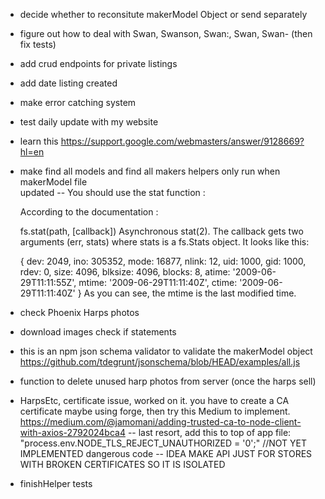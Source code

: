 - decide whether to reconsitute makerModel Object or send separately

- figure out how to deal with Swan, Swanson, Swan:, Swan, Swan- (then fix tests)

- add crud endpoints for private listings

- add date listing created

- make error catching system

- test daily update with my website

- learn this https://support.google.com/webmasters/answer/9128669?hl=en

- make find all models and find all makers helpers only run when makerModel file    
    updated -- You should use the stat function :

    According to the documentation :

    fs.stat(path, [callback])
    Asynchronous stat(2). The callback gets two arguments (err, stats) where stats is a fs.Stats object. It looks like this:

    { dev: 2049,
        ino: 305352,
        mode: 16877,
        nlink: 12,
        uid: 1000,
        gid: 1000,
        rdev: 0,
        size: 4096,
        blksize: 4096,
        blocks: 8,
        atime: '2009-06-29T11:11:55Z',
        mtime: '2009-06-29T11:11:40Z',
        ctime: '2009-06-29T11:11:40Z' 
    }
    As you can see, the mtime is the last modified time.

- check Phoenix Harps photos

- download images check if statements

- this is an npm json schema validator to validate the makerModel object https://github.com/tdegrunt/jsonschema/blob/HEAD/examples/all.js

- function to delete unused harp photos from server (once the harps sell)

- HarpsEtc, certificate issue, worked on it. you have to create a CA certificate maybe using forge, then try this Medium to implement. https://medium.com/@jamomani/adding-trusted-ca-to-node-client-with-axios-2792024bca4 -- last resort, add this to top of app file: "process.env.NODE_TLS_REJECT_UNAUTHORIZED = '0';"  //NOT YET IMPLEMENTED dangerous code -- IDEA MAKE API JUST FOR STORES WITH BROKEN CERTIFICATES SO IT IS ISOLATED

- finishHelper tests